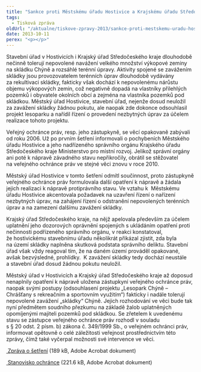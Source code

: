 ```yaml
---
title: "Sankce proti Městskému úřadu Hostivice a Krajskému úřadu Středočeského kraje pro přetrvávající nečinnost ve věci zavážení skládky Chýně"
tags:
  - Tisková zpráva
oldUrl: "/aktualne/tiskove-zpravy-2013/sankce-proti-mestskemu-uradu-hostivice-a-krajskemu-uradu-stredoceskeho-kraje-pro-pretrva"
date: 2013-10-11
perex: "<p></p>"
---
```


<!-- imported from the old website -->

<p>Stavební úřad v Hostivicích i Krajský úřad Středočeského kraje dlouhodobě nečinně tolerují nepovolené navážení velkého množství výkopové zeminy na skládku Chýně a rozsáhlé terénní úpravy. Aktivity spojené se zavážením skládky jsou provozovatelem terénních úprav dlouhodobě vydávány za rekultivaci skládky, fakticky však dochází k nepovolenému nárůstu objemu výkopových zemin, což negativně dopadá na vlastníky přilehlých pozemků i obyvatele okolních obcí a zejména na vlastníka pozemků pod skládkou. Městský úřad Hostivice, stavební úřad, nejenže dosud neuložil za zavážení skládky žádnou pokutu, ale naopak zde dokonce odsouhlasil projekt lesoparku a nařídil řízení o provedení nezbytných úprav za účelem realizace tohoto projektu.  </p><p>Veřejný ochránce práv, resp. jeho zástupkyně, se věcí opakovaně zabývali od roku 2006. Už po prvním šetření informovali o pochybeních Městského úřadu Hostivice a jeho nadřízeného správního orgánu Krajského úřadu Středočeského kraje Ministerstvo pro místní rozvoj. Jelikož správní orgány ani poté k nápravě závadného stavu nepřikročily, obrátil se stěžovatel na veřejného ochránce práv ve stejné věci znovu v roce 2010.</p><p>Městský úřad Hostivice v tomto šetření odmítl součinnost, proto zástupkyně veřejného ochránce práv formulovala další opatření k nápravě a žádala jejich realizaci k nápravě protiprávního stavu. Ve vztahu k  Městskému úřadu Hostivice akcentovala požadavek na uzavření řízení o nařízení nezbytných úprav, na zahájení řízení o odstranění nepovolených terénních úprav a na zamezení dalšímu zavážení skládky. </p><p>Krajský úřad Středočeského kraje, na nějž apelovala především za účelem uplatnění jeho dozorových oprávnění spojených s ukládáním opatření proti nečinnosti podřízeného správního orgánu, v reakci konstatoval, že hostivickému stavebnímu úřadu několikrát přikázal zjistit, zda byla na území skládky naplněna skutková podstata správního deliktu. Stavební úřad však vždy reagoval tím, že na daném území prováděl opakované, avšak bezvýsledné, prohlídky.  K zavážení skládky tedy dochází neustále a stavební úřad dosud žádnou pokutu neuložil.</p><p>Městský úřad v Hostivicích a Krajský úřad Středočeského kraje až doposud nenaplnily opatření k nápravě uložena zástupkyní veřejného ochránce práv, naopak svými postupy (odsouhlasení projektu „Lesopark Chýně – Chrášťany s rekreačním a sportovním využitím“) fakticky i nadále tolerují nepovolené zavážení „skládky“ Chýně. Jejich rozhodování ve věci bude tak nyní předmětem soudního přezkumu na základě žalob uplatněných opomíjenými majiteli pozemků pod skládkou. Se zřetelem k uvedenému stavu se zástupce veřejného ochránce práv rozhodl v souladu s § 20 odst. 2 písm. b) zákona č. 349/1999 Sb., o veřejném ochránci práv, informovat opětovně o celé záležitosti veřejnost prostřednictvím této zprávy, čímž také vyčerpal možnosti své intervence ve věci.</p><p><a title="Otevření do nového okna" href="https://www.ochrance.cz/fileadmin/user_upload/STANOVISKA/Zivotni_prostredi/Odpady/1951-10-KC-ZZ.pdf" target="_blank"><img alt="" src="https://www.ochrance.cz/typo3/ext/od_linkdesc/icons/pdf.gif" class="od_linkdesc_icon" /> Zpráva o šetření</a> (189 kB, Adobe Acrobat dokument)</p><p><a title="Otevření do nového okna" href="https://www.ochrance.cz/fileadmin/user_upload/STANOVISKA/Zivotni_prostredi/Odpady/1951-10-KC-ZSO.pdf" target="_blank"><img alt="" src="https://www.ochrance.cz/typo3/ext/od_linkdesc/icons/pdf.gif" class="od_linkdesc_icon" /> Stanovisko ochránce</a> (221.6 kB, Adobe Acrobat dokument)</p>
